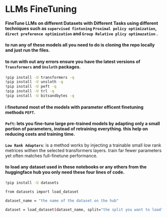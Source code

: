 # LLMs FineTuning
#### FineTune LLMs on different Datasets with Different Tasks using different techniques such as `supervised fintuning` `Proximal policy optimization`, `direct preference optimization` and `Group Relative plicy optimazation` .

#### to run any of these models all you need to do is cloning the repo locally and just run the files.
#### to run with out any errors ensure you have the latest versions of `Transformers` and `Unsloth` packages.
```bash
!pip install -U transformers -q
!pip install -U unsloth -q
!pip install -U peft -q
!pip install -U trl -q
!pip install -U bitsandbytes -q
```

#### i finetuned most of the models with parameter efficent finetuning methods `PEFT`.
#### `Peft`: lets you fine-tune large pre-trained models by adapting only a small portion of parameters, instead of retraining everything. this help on reducing costs and training time.
**`Low Rank Adapters`**: is a method works by injecting a trainable small low rank metrices withen the selected transformers layers. train far fewer parameters yet often matches full-finetune performance.

#### to load any dataset used in these notebooks or any others from the huggingface hub you only need these four lines of code.


```bash
!pip install -U datasets 

from datasets import load_dataset

dataset_name = "the name of the dataset on the hub"

dataset = load_dataset(dataset_name, split="the split you want to load")

```
